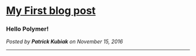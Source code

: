 # [My First blog post](#/post/1/)
### Hello Polymer!
*Posted by **Patrick Kubiak** on November 15, 2016*

---
